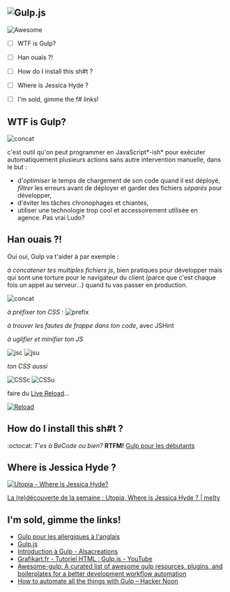 
![Gulp.js](http://blog.xebia.fr/wp-content/uploads/2014/02/gulp-2x.png)
---
![Awesome](https://cdn.rawgit.com/sindresorhus/awesome/d7305f38d29fed78fa85652e3a63e154dd8e8829/media/badge.svg)
 - [ ] WTF is Gulp?
 - [ ] Han ouais ?!
 - [ ] How do I install this sh#t ? 
 - [ ] Where is Jessica Hyde ?
 - [ ] I'm sold, gimme the f# links!

 

## WTF is Gulp?

![concat](https://cdn-images-1.medium.com/max/2000/1*HPW7aLlD_6UXm8eb0E3hxg.jpeg)

c'est outil qu'on peut programmer en JavaScript*-ish* pour exécuter automatiquement plusieurs actions sans autre intervention manuelle, dans le but :

 - d'*optimiser* le temps de chargement de son code quand il est déployé, *filtrer* les erreurs avant de déployer et garder des fichiers *séparés* pour développer,
 - d'éviter les tâches chronophages et chiantes,
 - utiliser une technologie trop cool et accessoirement utilisée en   
   agence. Pas vrai Ludo?

  
## Han ouais ?!

Oui oui, Gulp va t'aider à par exemple :

*à concatener tes multiples fichiers js*, bien pratiques pour développer mais qui sont une torture pour le navigateur du client (parce que c'est chaque fois un appel au serveur...) quand tu vas passer en production.

![concat](https://i.gyazo.com/f777936e56b50515ce8ddc654a978e76.png)

*à préfixer ton CSS :*
![prefix](https://i.gyazo.com/1b192d5ed8a47c21a396ab4444b0999c.png)

*à trouver les fautes de frappe dans ton code*, avec JSHint

*à uglifier et minifier ton JS*

![jsc](https://i.gyazo.com/75be3b5b8928c4a3f7bfad6759ea24a1.png)
![jsu](https://i.gyazo.com/cbf99f6d1757330632636962171050cb.png)

*ton CSS aussi* 

![CSSc](https://i.gyazo.com/f845e95b3e5d916a5cd50ea47ed080bf.png)
![CSSu](https://i.gyazo.com/9e1f632539914372e4db7ccbcdfb9f05.png)

faire du [Live Reload](https://scotch.io/tutorials/a-quick-guide-to-using-livereload-with-gulp)...

[![Reload](http://img.youtube.com/vi/gj1zgcF2bYI/0.jpg)](http://www.youtube.com/watch?v=gj1zgcF2bYI "Live")

##  How do I install this sh#t ?
:octocat: *T'es à BeCode ou bien?* **RTFM!**
[Gulp pour les débutants](https://la-cascade.io/gulp-pour-les-debutants/)

## Where is Jessica Hyde ?
[![Utopia - Where is Jessica Hyde?](http://img.youtube.com/vi/xCUNfg2qJN0/0.jpg)](http://www.youtube.com/watch?v=xCUNfg2qJN0 "")

[La (re)découverte de la semaine : Utopia, Where is Jessica Hyde ? | melty](https://www.melty.fr/la-re-decouverte-de-la-semaine-utopia-where-is-jessica-hyde-a435202.html)

## I'm sold, gimme the links!
- [Gulp pour les allergiques à l'anglais](https://www.youtube.com/watch?v=FSgxktM2zhc)
- [Gulp.js](https://gulpjs.com/)
- [Introduction à Gulp - Alsacreations](https://www.alsacreations.com/tuto/lire/1686-introduction-a-gulp.html)
- [Grafikart.fr - Tutoriel HTML : Gulp.js - YouTube](https://www.youtube.com/channel/UCj_iGliGCkLcHSZ8eqVNPDQ)
- [Awesome-gulp: A curated list of awesome gulp resources, plugins, and boilerplates for a better development workflow automation](https://github.com/alferov/awesome-gulp)
- [How to automate all the things with Gulp – Hacker Noon](https://hackernoon.com/how-to-automate-all-the-things-with-gulp-b21a3fc96885)
